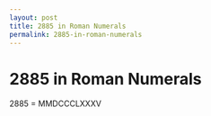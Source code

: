 ```yaml
---
layout: post
title: 2885 in Roman Numerals
permalink: 2885-in-roman-numerals
---
```


# 2885 in Roman Numerals

2885 = MMDCCCLXXXV
